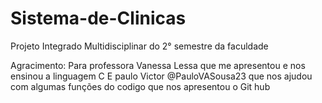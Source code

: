 # Sistema-de-Clinicas
Projeto Integrado Multidisciplinar do 2° semestre da faculdade

Agracimento: Para professora Vanessa Lessa que me apresentou e nos ensinou a linguagem C
             E paulo Victor @PauloVASousa23 que nos ajudou com algumas funções do codigo que nos apresentou o Git hub
